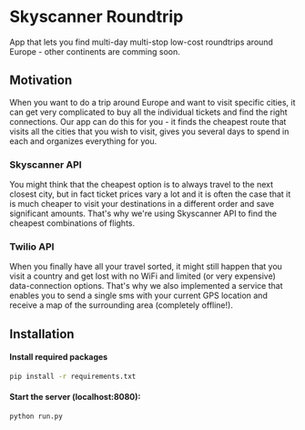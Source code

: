 # Skyscanner Roundtrip
App that lets you find multi-day multi-stop low-cost roundtrips around Europe - other continents are comming soon.

## Motivation
When you want to do a trip around Europe and want to visit specific cities, it can get very complicated to buy all the individual tickets and find the right connections. Our app can do this for you - it finds the cheapest route that visits all the cities that you wish to visit, gives you several days to spend in each and organizes everything for you. 

### Skyscanner API
You might think that the cheapest option is to always travel to the next closest city, but in fact ticket prices vary a lot and it is often the case that it is much cheaper to visit your destinations in a different order and save significant amounts. That's why we're using Skyscanner API to find the cheapest combinations of flights.

### Twilio API
When you finally have all your travel sorted, it might still happen that you visit a country and get lost with no WiFi and limited (or very expensive) data-connection options. That's why we also implemented a service that enables you to send a single sms with your current GPS location and receive a map of the surrounding area (completely offline!).


## Installation

#### Install required packages
```sh
pip install -r requirements.txt
```

#### Start the server (localhost:8080):
```sh
python run.py
```

